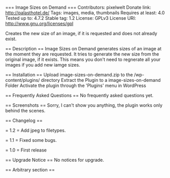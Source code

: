 === Image Sizes on Demand === 
Contributors: pixelwelt 
Donate link: http://palasthotel.de/ 
Tags: images, media, thumbnails
Requires at least: 4.0 
Tested up to: 4.7.2 
Stable tag: 1.2
License: GPLv3 License URI: http://www.gnu.org/licenses/gpl

Creates the new size of an image, if it is requested and does not already exist.

== Description ==
Image Sizes on Demand generates sizes of an image at the moment they are requested. It tries to generate the new size
from the original image, if it exists. This means you don't need to regnerate all your images if you add new iamge
sizes.

== Installation ==
Upload image-sizes-on-demand.zip to the /wp-content/plugins/ directory
Extract the Plugin to a image-sizes-on-demand Folder
Activate the plugin through the 'Plugins' menu in WordPress

== Frequently Asked Questions ==
No frequently asked questions yet.

== Screenshots ==
Sorry, I can't show you anything, the plugin works only behind the scenes.

== Changelog ==

= 1.2 =
Add jpeg to filetypes.

= 1.1 =
Fixed some bugs.

= 1.0 =
First release

== Upgrade Notice ==
No notices for upgrade.

== Arbitrary section ==
